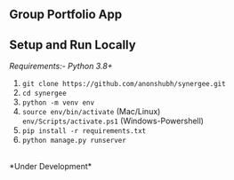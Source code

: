 ## Group Portfolio App

**Setup and Run Locally**
---
*Requirements:- Python 3.8+*<br>
1) `git clone https://github.com/anonshubh/synergee.git`
2) `cd synergee`
3) `python -m venv env`
4) `source env/bin/activate` (Mac/Linux)<br>
   `env/Scripts/activate.ps1` (Windows-Powershell)
5) `pip install -r requirements.txt`
6) `python manage.py runserver`

<br>
*Under Development*
